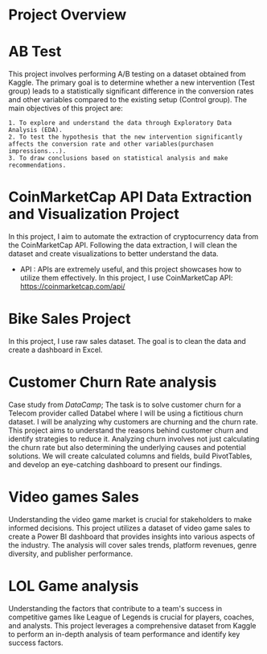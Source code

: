 # Project Overview
# AB Test 
This project involves performing A/B testing on a dataset obtained from Kaggle. The primary goal is to determine whether a new intervention (Test group) leads to a statistically significant difference in the conversion rates and other variables compared to the existing setup (Control group).
The main objectives of this project are:

    1. To explore and understand the data through Exploratory Data Analysis (EDA).
    2. To test the hypothesis that the new intervention significantly affects the conversion rate and other variables(purchasen impressions...).
    3. To draw conclusions based on statistical analysis and make recommendations. 
# CoinMarketCap API Data Extraction and Visualization Project
In this project, I aim to automate the extraction of cryptocurrency data from the CoinMarketCap API. Following the data extraction, I will clean the dataset and create visualizations to better understand the data.
- API :
APIs are extremely useful, and this project showcases how to utilize them effectively. In this project, I use CoinMarketCap API: https://coinmarketcap.com/api/
# Bike Sales Project
In this project, I use raw sales dataset. The goal is to clean the data and create a dashboard in Excel.
# Customer Churn Rate analysis
Case study from *DataCamp*; The task is to solve customer churn for a Telecom provider called Databel where I will be using a fictitious churn dataset. I will be analyzing why customers are churning and the churn rate.
This project aims to understand the reasons behind customer churn and identify strategies to reduce it. Analyzing churn involves not just calculating the churn rate but also determining the underlying causes and potential solutions. We will create calculated columns and fields, build PivotTables, and develop an eye-catching dashboard to present our findings.
# Video games Sales
Understanding the video game market is crucial for stakeholders to make informed decisions. This project utilizes a dataset of video game sales to create a Power BI dashboard that provides insights into various aspects of the industry. The analysis will cover sales trends, platform revenues, genre diversity, and publisher performance.
# LOL Game analysis
Understanding the factors that contribute to a team's success in competitive games like League of Legends is crucial for players, coaches, and analysts. This project leverages a comprehensive dataset from Kaggle to perform an in-depth analysis of team performance and identify key success factors.
